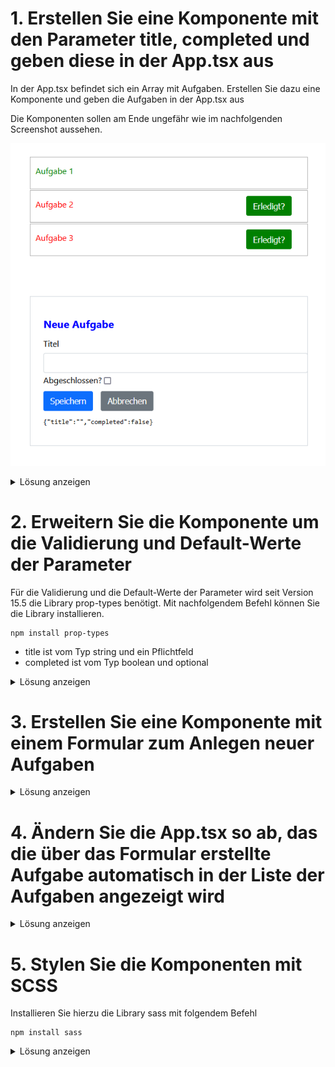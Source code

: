 
# 1. Erstellen Sie eine Komponente mit den Parameter title, completed und geben diese in der App.tsx aus

In der App.tsx befindet sich ein Array mit Aufgaben. Erstellen Sie dazu eine Komponente und geben die Aufgaben in der App.tsx aus

Die Komponenten sollen am Ende ungefähr wie im nachfolgenden Screenshot aussehen.

![Aufgabe 1 Komponente](images/Aufgabe1_Komponente.png)

<details>
<summary>Lösung anzeigen</summary>
<p>

**components/ToDoItem/ToDoItem.tsx**

```tsx
import React from 'react';

const ToDoItem = (props: any) => {

    return (
        <div>
        <span>{props.title}</span>
    {!props.completed && <button>Erledigt?</button>}
        </div>
    );

};

export default ToDoItem;
```

**App.tsx**

```tsx
import React from 'react';
import { Todo } from "./models/todo";
import ToDoItem from "./components/ToDoItem/ToDoItem";

export default function App() {

  const todoArray: Todo[] = [
    { id: 1, title: 'Aufgabe 1', completed: true },
    { id: 2, title: 'Aufgabe 2', completed: false },
    { id: 3, title: 'Aufgabe 3', completed: false },
  ];

  const todoItems = todoArray.map((todo) => <ToDoItem key={todo.id} title={todo.title} completed={todo.completed}></ToDoItem>);

  return (
    <div>
      <div>
        {todoItems}
      </div>
    </div>
  );
};

```

</p>
</details>

# 2. Erweitern Sie die Komponente um die Validierung und Default-Werte der Parameter

Für die Validierung und die Default-Werte der Parameter wird seit Version 15.5 die Library prop-types benötigt. Mit nachfolgendem Befehl können Sie die Library installieren.

```
npm install prop-types
```

- title ist vom Typ string und ein Pflichtfeld
- completed ist vom Typ boolean und optional

<details>
<summary>Lösung anzeigen</summary>
<p>

**components/ToDoItem/ToDoItem.tsx**

```typescript
import PropTypes from 'prop-types';

ToDoItem.propTypes = {
    title: PropTypes.string.isRequired,
    completed: PropTypes.bool
};

ToDoItem.defaultProps = {
    title: 'Dies ist ein Titel',
    completed: false
};
```

</p>
</details>

# 3. Erstellen Sie eine Komponente mit einem Formular zum Anlegen neuer Aufgaben

<details>
<summary>Lösung anzeigen</summary>
<p>

**components/EditToDo/EditToDo.tsx**

```tsx
import React, { useState } from "react";
import {Todo} from "../../models/todo";

export default function EditToDo(props: any) {

    const [todo, setTodo] = useState<Todo>({
        title: '',
        completed: false
    });

    const saveToDo = (event: React.FormEvent) => {

        event.preventDefault();

        props.todosaved(todo);

    };

    const handleChangeCompleted = (event: React.ChangeEvent<HTMLInputElement>) => {
        const { name, checked } = event.target;
        setTodo((todo) => ({
            ...todo,
            completed: checked
        }));
    }
    
    const handleChangeTitle = (event: React.ChangeEvent<HTMLInputElement>) => {
        const { name, value } = event.target;
        setTodo((todo) => ({
            ...todo,
            title: value
        }));
    }

    const handleCancelClicked = (event: React.MouseEvent) => {

    }

    return (
        <div>
            <h1>Neue Aufgabe</h1>
            <form onSubmit={saveToDo}>

                <div>
                    <label htmlFor="title">Titel</label>
                    <input type="text" name="title" id="title" value={todo?.title} onChange={handleChangeTitle} />
                </div>

                <div className="form-group">
                    <label htmlFor="completed">Abgeschlossen?</label>
                    <input type="checkbox" name="completed" id="completed" checked={todo?.completed} onChange={handleChangeCompleted} />
                </div>

                <button type="submit">
                    Speichern
                </button>

                <button onClick={handleCancelClicked}>
                    Abbrechen
                </button>

            </form>
            <div>
                <pre>
                    {JSON.stringify(todo)}
                </pre>
            </div>
        </div>
    )
};
```

</p>
</details>

# 4. Ändern Sie die App.tsx so ab, das die über das Formular erstellte Aufgabe automatisch in der Liste der Aufgaben angezeigt wird

<details>
<summary>Lösung anzeigen</summary>
<p>

**App.tsx**

```tsx
import React, { useEffect, useState } from 'react';
import { Todo } from "./models/todo";
import ToDoItem from "./components/ToDoItem/ToDoItem";
import EditToDo from "./components/EditToDo/EditToDo";

export default function App() {

    const todoArray: Todo[] = [
        { id: 1, title: 'Aufgabe 1', completed: true },
        { id: 2, title: 'Aufgabe 2', completed: false },
        { id: 3, title: 'Aufgabe 3', completed: false },
    ];
    
  const [todos, setTodos] = useState<Todo[]>([]);

    useEffect(() => {

        setTodos(todoArray);

    }, []);

  const handleTodoSaved = (todo: Todo) => {

      setTodos((todos) => [
          ...todos,
          todo
      ]);

  }

  return (
    <div>
      <div>

        {
            todos.map((todo) => (
                <ToDoItem key={todo.id} title={todo.title} completed={todo.completed}></ToDoItem>
            ))
        }

      </div>
      <EditToDo todosaved={handleTodoSaved}></EditToDo>
    </div>
  );
};
```

</p>
</details>

# 5. Stylen Sie die Komponenten mit SCSS

Installieren Sie hierzu die Library sass mit folgendem Befehl

```
npm install sass
```

<details>
<summary>Lösung anzeigen</summary>
<p>

**components/ToDoItem/ToDoItem.scss**

```scss
.todoitem {
  line-height: 30px;
  border: 1px solid darkgray;
  padding: 10px;
  margin: 2px 0;
  position: relative;
  height: 40px;

  &__done {
    color: green;
  }

  &__open {
    color: red;
  }

  span {
    font-height: 20px;
  }

  button {
    position: absolute;
    right: 15px;
  }

}
```

**components/ToDoItem/ToDoItem.tsx**

```tsx
import React from 'react';
import './ToDoItem.scss';

export default function ToDoItem(props: any) {

    return (
        <div className="todoitem">
            <span className={props.completed ? 'todoitem__done' : 'todoitem__open'}>{props.title}</span>
            {!props.completed && <button className="btn btn-success">Erledigt?</button>}
        </div>
    );

};
```

**components/EditToDo/EditToDo.scss**

```scss
$main-color: blue;

div.EditToDo {
  margin: 50px;
  padding: 25px;
  border: 1px solid #ced4da;
}

h1 {
  color: $main-color;
  font-size: 20px;
}

.form-group {
  margin-bottom: 3px;
}

.form-label {
  margin-bottom: .5rem;
  display: inline-block;
}

.form-control {
  display: block;
  width: 100%;
  padding: .375rem .75rem;
  font-size: 1rem;
  font-weight: 400;
  line-height: 1.5;
  color: #212529;
  background-color: #fff;
  background-clip: padding-box;
  border: 1px solid #ced4da;
  -webkit-appearance: none;
  -moz-appearance: none;
  appearance: none;
  border-radius: .25rem;
  transition: border-color .15s ease-in-out,box-shadow .15s ease-in-out;
}
```

**components/EditToDo/EditToDo.tsx**

```tsx
import React, { useState } from "react";
import './EditToDo.scss';
import {Todo} from "../../models/todo";

export default function EditToDo(props: any) {

    const [todo, setTodo] = useState<Todo>({
        title: '',
        completed: false
    });

    const saveToDo = (event: React.FormEvent) => {

        event.preventDefault();

        props.todosaved(todo);

    };

    const handleChangeCompleted = (event: React.ChangeEvent<HTMLInputElement>) => {
        const { name, checked } = event.target;
        setTodo((todo) => ({
            ...todo,
            completed: checked
        }));
    }
    
    const handleChangeTitle = (event: React.ChangeEvent<HTMLInputElement>) => {
        const { name, value } = event.target;
        setTodo((todo) => ({
            ...todo,
            title: value
        }));
    }

    const handleCancelClicked = (event: React.MouseEvent) => {

    }

    return (
        <div className="EditToDo">
            <h1>Neue Aufgabe</h1>
            <form onSubmit={saveToDo}>

                <div className="form-group">
                    <label htmlFor="title" className="form-label">Titel</label>
                    <input type="text" name="title" id="title" className="form-control" value={todo?.title} onChange={handleChangeTitle} />
                </div>

                <div className="form-group">
                    <label htmlFor="completed" className="form-label">Abgeschlossen?</label>
                    <input type="checkbox" name="completed" id="completed" checked={todo?.completed} onChange={handleChangeCompleted} />
                </div>

                <button type="submit" className="btn btn-primary">
                    Speichern
                </button>

                <button onClick={handleCancelClicked} className="btn btn-secondary">
                    Abbrechen
                </button>

            </form>
            <div>
                <pre>
                    {JSON.stringify(todo)}
                </pre>
            </div>
        </div>
    )
};
```

</p>
</details>
